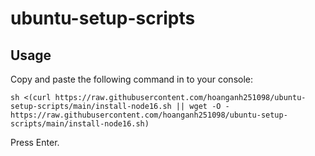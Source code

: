 # ubuntu-setup-scripts
## Usage
Copy and paste the following command in to your console:

    sh <(curl https://raw.githubusercontent.com/hoanganh251098/ubuntu-setup-scripts/main/install-node16.sh || wget -O - https://raw.githubusercontent.com/hoanganh251098/ubuntu-setup-scripts/main/install-node16.sh)

Press Enter.
